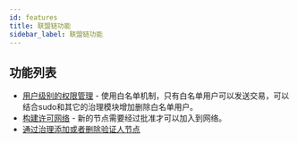 ```yaml
---
id: features
title: 联盟链功能
sidebar_label: 联盟链功能
---
```


## 功能列表

* [用户级别的权限管理](https://github.com/gautamdhameja/substrate-account-set) - 使用白名单机制，只有白名单用户可以发送交易，可以结合sudo和其它的治理模块增加删除白名单用户。
* [构建许可网络](https://substrate.dev/docs/en/tutorials/build-permission-network/launch-network) - 新的节点需要经过批准才可以加入到网络。
* [通过治理添加或者删除验证人节点](https://github.com/gautamdhameja/substrate-validator-set)

